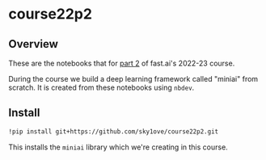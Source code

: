 course22p2
================

## Overview

These are the notebooks that for [part 2](https://course.fast.ai/Lessons/part2.html) of fast.ai's 2022-23 course.

During the course we build a deep learning framework called "miniai" from scratch. It is created from these notebooks using `nbdev`.

## Install

``` sh
!pip install git+https://github.com/sky1ove/course22p2.git
```

This installs the `miniai` library which we're creating in this course.

